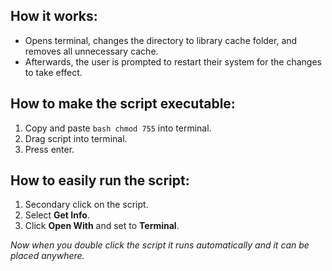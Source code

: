 ## How it works:

- Opens terminal, changes the directory to library cache folder, and removes all unnecessary cache.
- Afterwards, the user is prompted to restart their system for the changes to take effect.

## How to make the script executable:

1. Copy and paste `bash chmod 755` into terminal.
2. Drag script into terminal.
3. Press enter.

## How to easily run the script:

1. Secondary click on the script.
2. Select **Get Info**.
3. Click **Open With** and set to **Terminal**.

<em>Now when you double click the script it runs automatically and it can be placed anywhere.</em>
